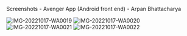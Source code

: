 Screenshots - Avenger App (Android front end) - Arpan Bhattacharya

![IMG-20221017-WA0019](https://user-images.githubusercontent.com/48471308/196127050-9aed17c2-63dd-4318-971a-4a69be6c6e72.jpg)
![IMG-20221017-WA0020](https://user-images.githubusercontent.com/48471308/196127070-1d5badd0-0dbe-4639-8a5d-6d81a32b5b2d.jpg)
![IMG-20221017-WA0021](https://user-images.githubusercontent.com/48471308/196127081-bbeb5be9-08f9-4be1-830f-00ca93f66a2c.jpg)
![IMG-20221017-WA0022](https://user-images.githubusercontent.com/48471308/196127087-f768ea2e-2f06-4652-8794-7058fc39ac68.jpg)

